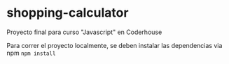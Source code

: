 # shopping-calculator
Proyecto final para curso "Javascript" en Coderhouse


Para correr el proyecto localmente, se deben instalar las dependencias via npm 
`
  npm install
`
